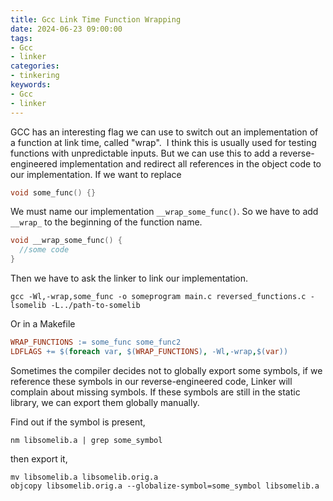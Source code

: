 ```yaml
---
title: Gcc Link Time Function Wrapping
date: 2024-06-23 09:00:00
tags:
- Gcc
- linker
categories:
- tinkering
keywords:
- Gcc
- linker
---
```

GCC has an interesting flag we can use to switch out an implementation of a function at link time, called "wrap". 
I think this is usually used for testing functions with unpredictable inputs. But we can use this to add a reverse-engineered implementation and redirect all references in the object code to our implementation.
If we want to replace
```c
void some_func() {}
```
We must name our implementation `__wrap_some_func()`. So we have to add `__wrap_` to the beginning of the function name.
```c
void __wrap_some_func() {
  //some code
}
```

Then we have to ask the linker to link our implementation.

```shell
gcc -Wl,-wrap,some_func -o someprogram main.c reversed_functions.c -lsomelib -L../path-to-somelib
```
Or in a Makefile
```makefile
WRAP_FUNCTIONS := some_func some_func2
LDFLAGS += $(foreach var, $(WRAP_FUNCTIONS), -Wl,-wrap,$(var))
```

Sometimes the compiler decides not to globally export some symbols, if we reference these symbols in our reverse-engineered code, Linker will complain about missing symbols.
If these symbols are still in the static library, we can export them globally manually. 

Find out if the symbol is present,
```shell
nm libsomelib.a | grep some_symbol
```
then export it,
```shell
mv libsomelib.a libsomelib.orig.a
objcopy libsomelib.orig.a --globalize-symbol=some_symbol libsomelib.a
```

